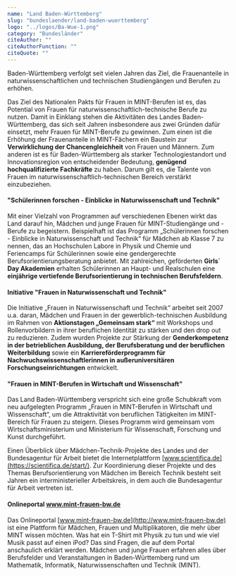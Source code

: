 ```yaml
---
name: "Land Baden-Württemberg"
slug: "bundeslaender/land-baden-wuerttemberg"
logo: "../logos/Ba-Wue-1.png"
category: "Bundesländer"
citeAuthor: ""
citeAuthorFunction: ""
citeQuote: ""
---
```


Baden-Württemberg verfolgt seit vielen Jahren das Ziel, die Frauenanteile in naturwissenschaftlichen und technischen Studiengängen und Berufen zu erhöhen.

Das Ziel des Nationalen Pakts für Frauen in MINT-Berufen ist es, das Potential von Frauen für naturwissenschaftlich-technische Berufe zu nutzen. Damit in Einklang stehen die Aktivitäten des Landes Baden-Württemberg, das sich seit Jahren insbesondere aus zwei Gründen dafür einsetzt, mehr Frauen für MINT-Berufe zu gewinnen. Zum einen ist die Erhöhung der Frauenanteile in MINT-Fächern ein Baustein zur **Verwirklichung der Chancengleichheit** von Frauen und Männern. Zum anderen ist es für Baden-Württemberg als starker Technologiestandort und Innovationsregion von entscheidender Bedeutung, **genügend hochqualifizierte Fachkräfte** zu haben. Darum gilt es, die Talente von Frauen im naturwissenschaftlich-technischen Bereich verstärkt einzubeziehen.

#### "Schülerinnen forschen - Einblicke in Naturwissenschaft und Technik"

Mit einer Vielzahl von Programmen auf verschiedenen Ebenen wirkt das Land darauf hin, Mädchen und junge Frauen für MINT-Studiengänge und -Berufe zu begeistern. Beispielhaft ist das Programm „Schülerinnen forschen - Einblicke in Naturwissenschaft und Technik“ für Mädchen ab Klasse 7 zu nennen, das an Hochschulen Labore in Physik und Chemie und Feriencamps für Schülerinnen sowie eine gendergerechte Berufsorientierungsberatung anbietet. Mit zahlreichen, geförderten **Girls´ Day Akademien** erhalten Schülerinnen an Haupt- und Realschulen eine **einjährige vertiefende Berufsorientierung in technischen Berufsfeldern**.

#### Initiative "Frauen in Naturwissenschaft und Technik"

Die Initiative „Frauen in Naturwissenschaft und Technik“ arbeitet seit 2007 u.a. daran, Mädchen und Frauen in der gewerblich-technischen Ausbildung im Rahmen von **Aktionstagen „Gemeinsam stark“** mit Workshops und Rollenvorbildern in ihrer beruflichen Identität zu stärken und den drop out zu reduzieren. Zudem wurden Projekte zur Stärkung der **Genderkompetenz in der betrieblichen Ausbildung, der Berufsberatung und der beruflichen Weiterbildung** sowie ein **Karriereförderprogramm für Nachwuchswissenschaftlerinnen in außeruniversitären Forschungseinrichtungen** entwickelt.

#### "Frauen in MINT-Berufen in Wirtschaft und Wissenschaft"

Das Land Baden-Württemberg verspricht sich eine große Schubkraft vom neu aufgelegten Programm „Frauen in MINT-Berufen in Wirtschaft und Wissenschaft“, um die Attraktivität von beruflichen Tätigkeiten im MINT-Bereich für Frauen zu steigern. Dieses Programm wird gemeinsam vom Wirtschaftsministerium und Ministerium für Wissenschaft, Forschung und Kunst durchgeführt.

Einen Überblick über Mädchen-Technik-Projekte des Landes und der Bundesagentur für Arbeit bietet die Internetplattform [www.scientifica.de](https://scientifica.de/start/). Zur Koordinierung dieser Projekte und des Themas Berufsorientierung von Mädchen im Bereich Technik besteht seit Jahren ein interministerieller Arbeitskreis, in dem auch die Bundesagentur für Arbeit vertreten ist.

#### Onlineportal www.mint-frauen-bw.de

Das Onlineportal [www.mint-frauen-bw.de](http://www.mint-frauen-bw.de) ist eine Plattform für Mädchen, Frauen und Multiplikatoren, die mehr über MINT wissen möchten. Was hat ein T-Shirt mit Physik zu tun und wie viel Musik passt auf einen iPod? Das sind Fragen, die auf dem Portal anschaulich erklärt werden. Mädchen und junge Frauen erfahren alles über Berufsfelder und Veranstaltungen in Baden-Württemberg rund um Mathematik, Informatik, Naturwissenschaften und Technik (MINT).
